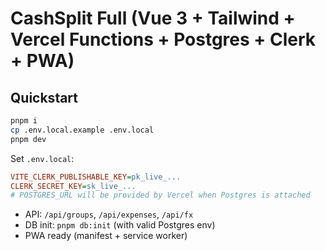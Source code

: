 # CashSplit Full (Vue 3 + Tailwind + Vercel Functions + Postgres + Clerk + PWA)

## Quickstart
```bash
pnpm i
cp .env.local.example .env.local
pnpm dev
```
Set `.env.local`:
```ini
VITE_CLERK_PUBLISHABLE_KEY=pk_live_...
CLERK_SECRET_KEY=sk_live_...
# POSTGRES_URL will be provided by Vercel when Postgres is attached
```

- API: `/api/groups`, `/api/expenses`, `/api/fx`
- DB init: `pnpm db:init` (with valid Postgres env)
- PWA ready (manifest + service worker)